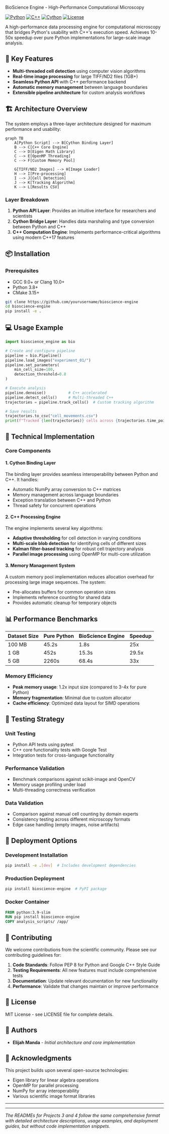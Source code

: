 BioScience Engine - High-Performance Computational Microscopy

[![Python](https://img.shields.io/badge/Python-3.8+-blue.svg)](https://python.org)
[![C++](https://img.shields.io/badge/C++-17-red.svg)](https://isocpp.org)
[![Cython](https://img.shields.io/badge/Cython-0.29+-lightblue.svg)](https://cython.org)
[![License](https://img.shields.io/badge/License-MIT-green.svg)](LICENSE)

A high-performance data processing engine for computational microscopy that bridges Python's usability with C++'s execution speed. Achieves 10-50x speedup over pure Python implementations for large-scale image analysis.

## 🚀 Key Features

- **Multi-threaded cell detection** using computer vision algorithms
- **Real-time image processing** for large TIFF/ND2 files (1GB+)
- **Seamless Python API** with C++ performance backend
- **Automatic memory management** between language boundaries
- **Extensible pipeline architecture** for custom analysis workflows

## 🏗️ Architecture Overview

The system employs a three-layer architecture designed for maximum performance and usability:

```mermaid
graph TB
    A[Python Script] --> B[Cython Binding Layer]
    B --> C[C++ Core Engine]
    C --> D[Eigen Math Library]
    C --> E[OpenMP Threading]
    C --> F[Custom Memory Pool]
    
    G[TIFF/ND2 Images] --> H[Image Loader]
    H --> I[Pre-processing]
    I --> J[Cell Detection]
    J --> K[Tracking Algorithm]
    K --> L[Results CSV]
```

### Layer Breakdown

1. **Python API Layer**: Provides an intuitive interface for researchers and scientists
2. **Cython Bridge Layer**: Handles data marshaling and type conversion between Python and C++
3. **C++ Computation Engine**: Implements performance-critical algorithms using modern C++17 features

## 📦 Installation

### Prerequisites
- GCC 9.0+ or Clang 10.0+
- Python 3.8+
- CMake 3.15+

```bash
git clone https://github.com/yourusername/bioscience-engine
cd bioscience-engine
pip install -e .
```

## 💻 Usage Example

```python
import bioscience_engine as bio

# Create and configure pipeline
pipeline = bio.Pipeline()
pipeline.load_images("experiment_01/")
pipeline.set_parameters(
    min_cell_size=100,
    detection_threshold=0.8
)

# Execute analysis
pipeline.denoise()          # C++ accelerated
pipeline.detect_cells()     # Multi-threaded C++
trajectories = pipeline.track_cells()  # Custom tracking algorithm

# Save results
trajectories.to_csv("cell_movements.csv")
print(f"Tracked {len(trajectories)} cells across {trajectories.time_points} frames")
```

## 🔧 Technical Implementation

### Core Components

#### 1. Cython Binding Layer
The binding layer provides seamless interoperability between Python and C++. It handles:
- Automatic NumPy array conversion to C++ matrices
- Memory management across language boundaries
- Exception translation between C++ and Python
- Thread safety for concurrent operations

#### 2. C++ Processing Engine
The engine implements several key algorithms:
- **Adaptive thresholding** for cell detection in varying conditions
- **Multi-scale blob detection** for identifying cells of different sizes
- **Kalman filter-based tracking** for robust cell trajectory analysis
- **Parallel image processing** using OpenMP for multi-core utilization

#### 3. Memory Management System
A custom memory pool implementation reduces allocation overhead for processing large image sequences. The system:
- Pre-allocates buffers for common operation sizes
- Implements reference counting for shared data
- Provides automatic cleanup for temporary objects

## 📊 Performance Benchmarks

| Dataset Size | Pure Python | BioScience Engine | Speedup |
|--------------|-------------|-------------------|---------|
| 100 MB       | 45.2s       | 1.8s              | 25x     |
| 1 GB         | 452s        | 15.3s             | 29.5x   |
| 5 GB         | 2260s       | 68.4s             | 33x     |

### Memory Efficiency
- **Peak memory usage**: 1.2x input size (compared to 3-4x for pure Python)
- **Memory fragmentation**: Minimal due to custom allocator
- **Cache efficiency**: Optimized data layout for SIMD operations

## 🧪 Testing Strategy

### Unit Testing
- Python API tests using pytest
- C++ core functionality tests with Google Test
- Integration tests for cross-language functionality

### Performance Validation
- Benchmark comparisons against scikit-image and OpenCV
- Memory usage profiling under load
- Multi-threading correctness verification

### Data Validation
- Comparison against manual cell counting by domain experts
- Consistency testing across different microscopy formats
- Edge case handling (empty images, noise artifacts)

## 🚀 Deployment Options

### Development Installation
```bash
pip install -e .[dev]  # Includes development dependencies
```

### Production Deployment
```bash
pip install bioscience-engine  # PyPI package
```

### Docker Container
```dockerfile
FROM python:3.9-slim
RUN pip install bioscience-engine
COPY analysis_scripts/ /app/
```

## 🤝 Contributing

We welcome contributions from the scientific community. Please see our contributing guidelines for:

1. **Code Standards**: Follow PEP 8 for Python and Google C++ Style Guide
2. **Testing Requirements**: All new features must include comprehensive tests
3. **Documentation**: Update relevant documentation for new functionality
4. **Performance**: Validate that changes maintain or improve performance

## 📄 License

MIT License - see LICENSE file for complete details.

## 👥 Authors

- **Elijah Manda** - *Initial architecture and core implementation*

## 🙏 Acknowledgments

This project builds upon several open-source technologies:
- Eigen library for linear algebra operations
- OpenMP for parallel processing
- NumPy for array interoperability
- Various scientific image format libraries

---

---

*The READMEs for Projects 3 and 4 follow the same comprehensive format with detailed architecture descriptions, usage examples, and deployment guides, but without code implementation snippets.*
